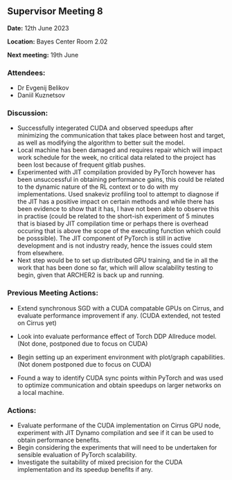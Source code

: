 ## Supervisor Meeting 8
**Date:** 12th June 2023

**Location:** Bayes Center Room 2.02

**Next meeting:** 19th June

### Attendees:
* Dr Evgenij Belikov
* Daniil Kuznetsov

### Discussion:
* Successfully integerated CUDA and observed speedups after minimizing the communication that takes place between host and target, as well as modifying the algorithm to better suit the model.
* Local machine has been damaged and requires repair which will impact work schedule for the week, no critical data related to the project has been lost because of frequent gitlab pushes.
* Experimented with JIT compilation provided by PyTorch however has been unsuccessful in obtaining performance gains, this could be related to the dynamic nature of the RL context or to do with my implementations. Used snakeviz profiling tool to attempt to diagnose if the JIT has a positive impact on certain methods and while there has been evidence to show that it has, I have not been able to observe this in practise (could be related to the short-ish experiment of 5 minutes that is biased by JIT compilation time or perhaps there is overhead occuring that is above the scope of the executing function which could be posssible). The JIT component of PyTorch is still in active development and is not industry ready, hence the issues could stem from elsewhere.
* Next step would be to set up distributed GPU training, and tie in all the work that has been done so far, which will allow scalability testing to begin, given that ARCHER2 is back up and running.

### Previous Meeting Actions:
* Extend synchronous SGD with a CUDA compatable GPUs on Cirrus, and evaluate performance improvement if any. (CUDA extended, not tested on Cirrus yet)
* Look into evaluate performance effect of Torch DDP Allreduce model. (Not done, postponed due to focus on CUDA)
* Begin setting up an experiment environment with plot/graph capabilities. (Not donem postponed due to focus on CUDA)

* Found a way to identify CUDA sync points within PyTorch and was used to optimize communication and obtain speedups on larger networks on a local machine.

### Actions:
* Evaluate performane of the CUDA implementation on Cirrus GPU node, experiment with JIT Dynamo compilation and see if it can be used to obtain performance benefits.
* Begin considering the experiments that will need to be undertaken for sensible evaluation of PyTorch scalability.
* Investigate the suitability of mixed precision for the CUDA implementation and its speedup benefits if any.

